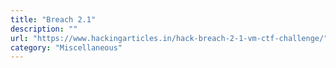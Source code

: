 ```yaml
---
title: "Breach 2.1"
description: ""
url: "https://www.hackingarticles.in/hack-breach-2-1-vm-ctf-challenge/"
category: "Miscellaneous"
---
```

